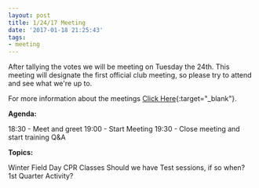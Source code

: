 ```yaml
---
layout: post
title: 1/24/17 Meeting
date: '2017-01-18 21:25:43'
tags:
- meeting
---
```


After tallying the votes we will be meeting on Tuesday the 24th. This meeting will designate the first official club meeting, so please try to attend and see what we're up to.

For more information about the meetings [Click Here](https://dsarc.us/meetings/){:target="_blank"}.

**Agenda:**

18:30 - Meet and greet
19:00 - Start Meeting
19:30 - Close meeting and start training Q&A

**Topics:**

Winter Field Day
CPR Classes
Should we have Test sessions, if so when?
1st Quarter Activity?
